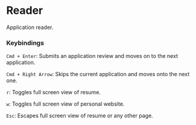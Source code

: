 # Reader
Application reader.

### Keybindings
```Cmd + Enter```: Submits an application review and moves on to the next application.

```Cmd + Right Arrow```: Skips the current application and moves onto the next one.

```r```: Toggles full screen view of resume.

```w```: Toggles full screen view of personal website.

```Esc```: Escapes full screen view of resume or any other page.
